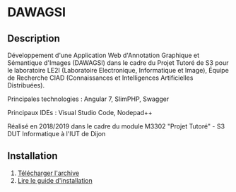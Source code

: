# DAWAGSI

## Description

Développement d'une Application Web d'Annotation Graphique et Sémantique d'Images (DAWAGSI) dans le cadre du Projet Tutoré de S3 pour le laboratoire LE2I (Laboratoire Electronique, Informatique et Image), Équipe de Recherche CIAD (Connaissances et Intelligences Artificielles Distribuées).

Principales technologies : Angular 7, SlimPHP,  Swagger

Principaux IDEs : Visual Studio Code, Nodepad++

Réalisé en 2018/2019 dans le cadre du module M3302 "Projet Tutoré" - S3 DUT Informatique à l'IUT de Dijon

## Installation

1. [Télécharger l'archive](http://skydefr.com/projets/illumination/DAWAGSI.zip)
2. [Lire le guide d'installation](http://skydefr.com/projets/illumination/DAWAGSI.pdf)

